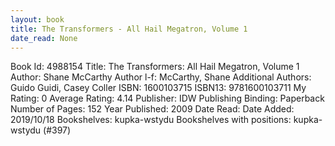 ```yaml
---
layout: book
title: The Transformers - All Hail Megatron, Volume 1
date_read: None
---
```


Book Id: 4988154
Title: The Transformers: All Hail Megatron, Volume 1
Author: Shane McCarthy
Author l-f: McCarthy, Shane
Additional Authors: Guido Guidi, Casey Coller
ISBN: 1600103715
ISBN13: 9781600103711
My Rating: 0
Average Rating: 4.14
Publisher: IDW Publishing
Binding: Paperback
Number of Pages: 152
Year Published: 2009
Date Read: 
Date Added: 2019/10/18
Bookshelves: kupka-wstydu
Bookshelves with positions: kupka-wstydu (#397)

